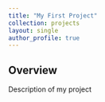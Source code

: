 ```yaml
---
title: "My First Project"
collection: projects
layout: single
author_profile: true
---
```


## Overview

Description of my project
